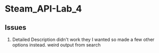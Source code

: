 # Steam_API-Lab_4


## Issues

1. Detailed Description didn't work they I wanted so made a few other options instead. weird output from search

